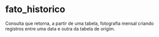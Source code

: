 # fato_historico

Consulta que retorna, a partir de uma tabela, fotografia mensal criando registros entre uma data e outra da tabela de origim.

